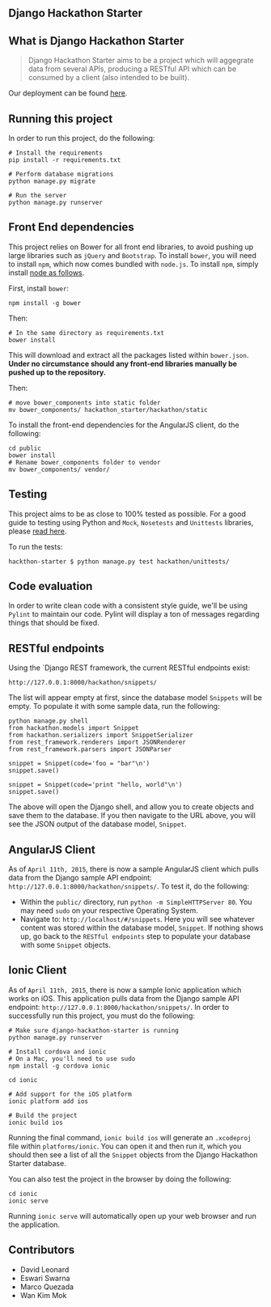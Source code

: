 Django Hackathon Starter
------------------------

## What is Django Hackathon Starter

> Django Hackathon Starter aims to be a project which will aggegrate data from several APIs, producing a RESTful API which can be consumed by a client (also intended to be built). 

Our deployment can be found [here](http://django-hackathon-starter.herokuapp.com/hackathon/).

## Running this project

In order to run this project, do the following:

    # Install the requirements
    pip install -r requirements.txt

    # Perform database migrations
    python manage.py migrate

    # Run the server
    python manage.py runserver

## Front End dependencies

This project relies on Bower for all front end libraries, to avoid pushing up large libraries such as `jQuery` and `Bootstrap`. To install `bower`, you will need to install `npm`, which now comes bundled with `node.js`. To install `npm`, simply install [node as follows](https://github.com/joyent/node/wiki/installing-node.js-via-package-manager). 

First, install `bower`:

    npm install -g bower

Then:

    # In the same directory as requirements.txt
    bower install

This will download and extract all the packages listed within `bower.json`. **Under no circumstance should any front-end libraries manually be pushed up to the repository.**

Then:

    # move bower_components into static folder
    mv bower_components/ hackathon_starter/hackathon/static

To install the front-end dependencies for the AngularJS client, do the following:

    cd public
    bower install
    # Rename bower_components folder to vendor
    mv bower_components/ vendor/


## Testing

This project aims to be as close to 100% tested as possible. For a good guide to testing using Python and `Mock`, `Nosetests` and `Unittests` libraries, please [read here](http://docs.python-guide.org/en/latest/writing/tests/).

To run the tests:

    hackthon-starter $ python manage.py test hackathon/unittests/

## Code evaluation

In order to write clean code with a consistent style guide, we'll be using `Pylint` to maintain our code. Pylint will display a ton of messages regarding things that should be fixed. 


## RESTful endpoints

Using the `Django REST framework, the current RESTful endpoints exist:

    http://127.0.0.1:8000/hackathon/snippets/

The list will appear empty at first, since the database model `Snippets` will be empty. To populate it with some sample data, run the following:

    python manage.py shell
    from hackathon.models import Snippet
    from hackathon.serializers import SnippetSerializer
    from rest_framework.renderers import JSONRenderer
    from rest_framework.parsers import JSONParser

    snippet = Snippet(code='foo = "bar"\n')
    snippet.save()

    snippet = Snippet(code='print "hello, world"\n')
    snippet.save()

The above will open the Django shell, and allow you to create objects and save them to the database. If you then navigate to the URL above, you will see the JSON output of the database model, `Snippet`. 

## AngularJS Client

As of `April 11th, 2015`, there is now a sample AngularJS client which pulls data from the Django sample API endpoint: `http://127.0.0.1:8000/hackathon/snippets/`. To test it, do the following:

* Within the `public/` directory, run `python -m SimpleHTTPServer 80`. You may need `sudo` on your respective Operating System.
* Navigate to: `http://localhost/#/snippets`. Here you will see whatever content was stored within the database model, `Snippet`. If nothing shows up, go back to the `RESTful endpoints` step to populate your database with some `Snippet` objects. 

## Ionic Client

As of `April 11th, 2015`, there is now a sample Ionic application which works on iOS. This application pulls data from the Django sample API endpoint: `http://127.0.0.1:8000/hackathon/snippets/`. In order to successfully run this project, you must do the following:

    # Make sure django-hackathon-starter is running
    python manage.py runserver

    # Install cordova and ionic
    # On a Mac, you'll need to use sudo
    npm install -g cordova ionic 

    cd ionic

    # Add support for the iOS platform
    ionic platform add ios

    # Build the project
    ionic build ios

Running the final command, `ionic build ios` will generate an `.xcodeproj` file within `platforms/ionic`. You can open it and then run it, which you should then see a list of all the `Snippet` objects from the Django Hackathon Starter database. 

You can also test the project in the browser by doing the following:

    cd ionic
    ionic serve 

Running `ionic serve` will automatically open up your web browser and run the application.


## Contributors

* David Leonard
* Eswari Swarna
* Marco Quezada 
* Wan Kim Mok
